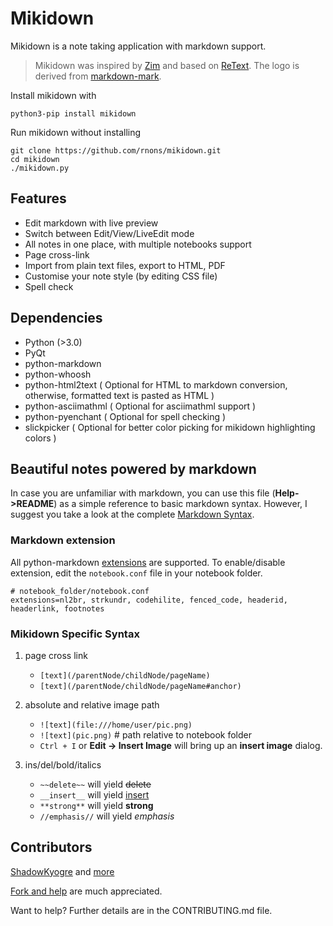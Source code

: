 # Mikidown

Mikidown is a note taking application with markdown support.

> Mikidown was inspired by [Zim] and based on [ReText]. The logo is derived from [markdown-mark].

Install mikidown with
 
    python3-pip install mikidown

Run mikidown without installing

    git clone https://github.com/rnons/mikidown.git
    cd mikidown
    ./mikidown.py

## Features 

- Edit markdown with live preview
- Switch between Edit/View/LiveEdit mode
- All notes in one place, with multiple notebooks support
- Page cross-link
- Import from plain text files, export to HTML, PDF
- Customise your note style (by editing CSS file)
- Spell check

## Dependencies

- Python (>3.0)
- PyQt
- python-markdown
- python-whoosh
- python-html2text ( Optional for HTML to markdown conversion, otherwise, formatted text is pasted as HTML )
- python-asciimathml ( Optional for asciimathml support )
- python-pyenchant ( Optional for spell checking )
- slickpicker ( Optional for better color picking for mikidown highlighting colors )

## Beautiful notes powered by markdown

In case you are unfamiliar with markdown, you can use this file (**Help->README**) as a simple reference to basic markdown syntax. However, I suggest you take a look at the complete [Markdown Syntax].

### Markdown extension

All python-markdown [extensions] are supported. To enable/disable extension, edit the `notebook.conf` file in your notebook folder.

    # notebook_folder/notebook.conf
    extensions=nl2br, strkundr, codehilite, fenced_code, headerid, headerlink, footnotes

### Mikidown Specific Syntax

1.  page cross link
    - `[text](/parentNode/childNode/pageName)`
    - `[text](/parentNode/childNode/pageName#anchor)`


2.  absolute and relative image path 
    - `![text](file:///home/user/pic.png)` 
    - `![text](pic.png)`     # path relative to notebook folder
    - `Ctrl + I` or **Edit -> Insert Image** will bring up an **insert image** dialog.

3.  ins/del/bold/italics
    - `~~delete~~`  will yield <del>delete</del>
    - `__insert__` will yield <ins>insert</ins>
    - `**strong**` will yield <strong>strong</strong>
    - `//emphasis//` will yield <em>emphasis</em>

## Contributors

[ShadowKyogre] and [more](https://github.com/rnons/mikidown/graphs/contributors)

[Fork and help] are much appreciated.

[markdown-mark]: https://github.com/dcurtis/markdown-mark
[Zim]: http://zim-wiki.org/
[ReText]: http://sourceforge.net/p/retext/
[Markdown Syntax]: http://daringfireball.net/projects/markdown/syntax
[Fork and help]: https://github.com/rnons/mikidown
[ShadowKyogre]: https://github.com/ShadowKyogre
[extensions]: http://pythonhosted.org/Markdown/extensions/index.html

Want to help? Further details are in the CONTRIBUTING.md file.
